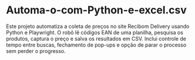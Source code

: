 # Automa-o-com-Python-e-excel.csv
Este projeto automatiza a coleta de preços no site Recibom Delivery usando Python e Playwright. O robô lê códigos EAN de uma planilha, pesquisa os produtos, captura o preço e salva os resultados em CSV. Inclui controle de tempo entre buscas, fechamento de pop-ups e opção de parar o processo sem perder o progresso.
